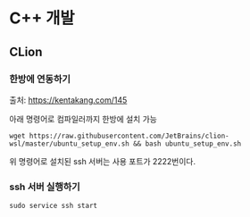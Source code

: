 # C++ 개발 
  
## CLion 
  
### 한방에 연동하기
출처: https://kentakang.com/145    
  
아래 명령어로 컴파일러까지 한방에 설치 가능  
```
wget https://raw.githubusercontent.com/JetBrains/clion-wsl/master/ubuntu_setup_env.sh && bash ubuntu_setup_env.sh
```  
위 명령어로 설치된 ssh 서버는 사용 포트가 2222번이다.  
   
   
### ssh 서버 실행하기 

```
sudo service ssh start
```  
  